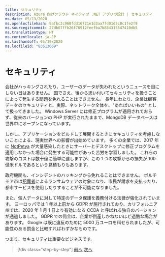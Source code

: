 ```yaml
---
title: セキュリティ
description: Azure 向けクラウド ネイティブ .NET アプリの設計 | セキュリティ
ms.date: 05/13/2020
ms.openlocfilehash: 9afbc2c960fdd16721e1d3aa7fd01d5c0c1fe2f9
ms.sourcegitcommit: 27db07ffb26f76912feefba7b884313547410db5
ms.translationtype: HT
ms.contentlocale: ja-JP
ms.lasthandoff: 05/19/2020
ms.locfileid: "83613669"
---
```

# <a name="security"></a>セキュリティ

会社がハッキングされたり、ユーザーのデータが失われたというニュースを目にしない日はありません。 国でさえ、後から思い付いてセキュリティを扱うことによって発生する問題を免れることはできません。 長年にわたり、企業は顧客データのセキュリティと、実際、ネットワーク全体を、"あればいいもの" として扱ってきました。 Windows Server には修正プログラムが適用されておらず、従来のバージョンの PHP が実行されたままで、MongoDB データベースは世界中にオープンになっています。

しかし、アプリケーションをビルドして展開するときにセキュリティを考慮しないことによる、現実世界への影響が出始めています。 多くの企業では、2017 年に [NotPetya](https://www.wired.com/story/notpetya-cyberattack-ukraine-russia-code-crashed-the-world/) が大量感染したときにサーバーとデスクトップに修正プログラムを適用しなかった場合に発生する可能性があった苦労を学習しました。 これらの攻撃のコストは数十億に簡単に達しますが、この 1 つの攻撃からの損失が 100 億米ドルであるという見積もりもあります。

政府機関も、インシデントのハッキングから免れることはできません。 ボルチモア市は[犯罪者](https://www.vox.com/recode/2019/5/21/18634505/baltimore-ransom-robbinhood-mayor-jack-young-hackers)によるランサムウェアの対象になり、市民が請求を支払ったり、都市サービスを使用したりすることが不可能になりました。

また、個人データに対して特定のデータ保護を義務付ける法律が強化されています。 ヨーロッパでは 1 年以上前から GDPR が施行されており、カリフォルニア州では、2020 年 1 月 1 日より有効になる CCDA と呼ばれる独自のバージョンが通過しました。 GDPR での罰金は、企業が倒産しかねないほど過酷な場合があります。 Google は既に違反のために 5000 万ユーロを科せられましたが、可能性のある罰金と比較すればわずかなものです。

つまり、セキュリティは重要なビジネスです。

>[!div class="step-by-step"]
>[前へ](identity-server.md)
>[次へ](azure-security.md)
